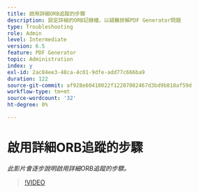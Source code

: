 ```yaml
---
title: 啟用詳細ORB追蹤的步驟
description: 設定詳細的ORB記錄檔，以疑難排解PDF Generator問題
type: Troubleshooting
role: Admin
level: Intermediate
version: 6.5
feature: PDF Generator
topic: Administration
index: y
exl-id: 2ac84ee3-48ca-4c01-9dfe-add77c666ba9
duration: 122
source-git-commit: af928e60410022f12207082467d3bd9b818af59d
workflow-type: tm+mt
source-wordcount: '32'
ht-degree: 0%

---
```


# 啟用詳細ORB追蹤的步驟

*此影片會逐步說明啟用詳細ORB追蹤的步驟。*

>[!VIDEO](https://video.tv.adobe.com/v/335526?quality=12&learn=on)
